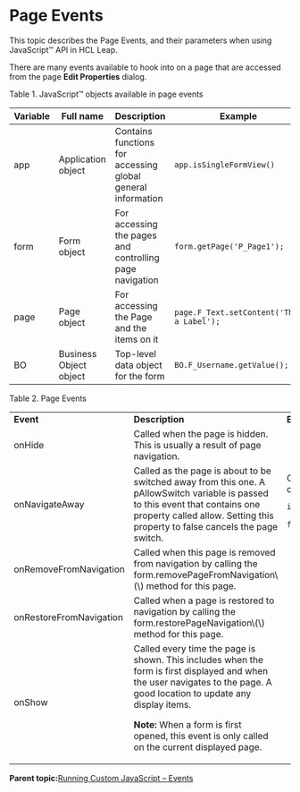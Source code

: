 # Page Events 

This topic describes the Page Events, and their parameters when using JavaScript™ API in HCL Leap.

There are many events available to hook into on a page that are accessed from the page **Edit Properties** dialog.

Table 1. JavaScript™ objects available in page events

|Variable|Full name|Description|Example|Type|
|--------|---------|-----------|-------|----|
|app|Application object|Contains functions for accessing global general information|`app.isSingleFormView()`|GUI|
|form|Form object|For accessing the pages and controlling page navigation|`form.getPage('P_Page1');`|GUI|
|page|Page object|For accessing the Page and the items on it|`page.F_Text.setContent('This a Label');`|GUI|
|BO|Business Object object|Top-level data object for the form|`BO.F_Username.getValue();`|DATA|

Table 2. Page Events

<table>
<tr>
<td> <b>Event</b> </td><td> <b>Description</b> <td><b>Example</b></td>
</tr>
<tr>
<td>onHide
<td>Called when the page is hidden. This is usually a result of page navigation.
<td>
</tr>
<tr>
<td>onNavigateAway
<td>Called as the page is about to be switched away from this one. A pAllowSwitch variable is passed to this event that contains one property called allow. Setting this property to false cancels the page switch.
<td>Cancel the page switch if a check box is not checked:

```
if(!BO.F_Agree.getValue())
   pAllowSwitch.allow = false;
```

</tr>
<tr>
<td>onRemoveFromNavigation
<td>Called when this page is removed from navigation by calling the form.removePageFromNavigation\(\) method for this page.
<td>
</tr>
<tr>
<td>onRestoreFromNavigation
<td>Called when a page is restored to navigation by calling the form.restorePageNavigation\(\) method for this page.
<td>
</tr>
<tr>
<td>onShow
<td>Called every time the page is shown. This includes when the form is first displayed and when the user navigates to the page. A good location to update any display items. <br>

<b>Note:</b> When a form is first opened, this event is only called on the current displayed page.
<td>
</tr>
</table>


**Parent topic:**[Running Custom JavaScript – Events](ref_jsapi_running_custom_js_events.md)

